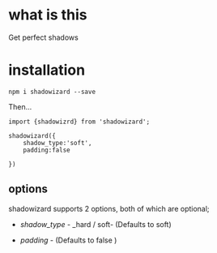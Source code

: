 # what is this

Get perfect shadows

# installation

`npm i shadowizard --save`

Then...

```
import {shadowizrd} from 'shadowizard';

shadowizard({
    shadow_type:'soft',
    padding:false

})
```

## options

shadowizard supports 2 options, both of which are optional;

- _shadow_type_ - \_hard / soft- (Defaults to soft)

- _padding_ - (Defaults to false )
